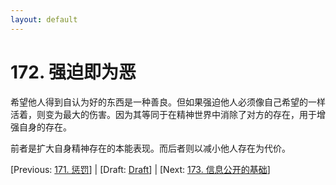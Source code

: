 ```yaml
---
layout: default
---
```

# 172. 强迫即为恶

希望他人得到自认为好的东西是一种善良。但如果强迫他人必须像自己希望的一样活着，则变为最大的伤害。因为其等同于在精神世界中消除了对方的存在，用于增强自身的存在。

前者是扩大自身精神存在的本能表现。而后者则以减小他人存在为代价。

[Previous: [171. 惩罚](171.md)] | [Draft: [Draft](../Draft.md)] | [Next: [173. 信息公开的基础](173.md)]
